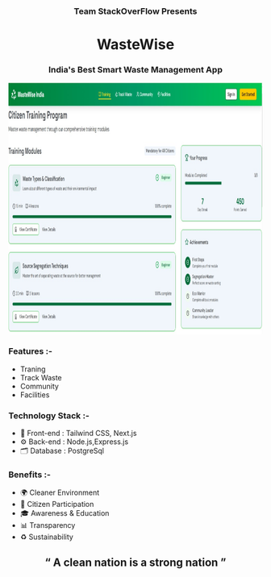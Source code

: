 <html>
  <body>
    <h3 align="center">Team StackOverFlow Presents</h3>
    <h1 align="center">WasteWise</h1>
    <h3 align="center">India's Best Smart Waste Management App</h3>
    <img src="ww1.jpg" height="500" width="1000" align="center" alt="photo">
    <h3>Features :-</h3>
      <ul>
        <li>Traning</li>
        <li>Track Waste</li>
        <li>Community</li>
        <li>Facilities</li>
      </ul>
    <h3>Technology Stack :-</h3>
      <ul>
        <li>📱 Front-end : Tailwind CSS, Next.js</li>
        <li>⚙️ Back-end : Node.js,Express.js</li>
        <li>🗂️ Database : PostgreSql</li>
      </ul>
     <h3>Benefits :-</h3>
      <ul>
        <li>🌍 Cleaner Environment</li>
        <li>👥 Citizen Participation</li>
        <li>🎓 Awareness & Education</li>
        <li>📊 Transparency </li>
        <li>♻️ Sustainability</li>
      </ul>
    <h2 align="center">“ A clean nation is a strong nation ”</h2>
  </body>
</html>

